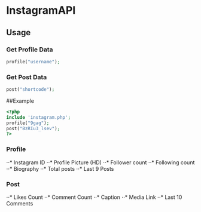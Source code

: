 # InstagramAPI
## Usage

### Get Profile Data
```php
profile("username");
```
### Get Post Data
```php
post("shortcode");
```
##Example
```php
<?php
include 'instagram.php';
profile("9gag");
post("BzRIu3_lsev");
?>
```

### Profile
⋅⋅* Instagram ID
⋅⋅* Profile Picture (HD)
⋅⋅* Follower count
⋅⋅* Following count
⋅⋅* Biography
⋅⋅* Total posts
⋅⋅* Last 9 Posts
### Post
⋅⋅* Likes Count
⋅⋅* Comment Count
⋅⋅* Caption
⋅⋅* Media Link
⋅⋅* Last 10 Comments
